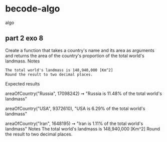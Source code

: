 # becode-algo
 algo

## part 2 exo 8

Create a function that takes a country's name and its area as arguments and returns the area of the country's proportion of the total world's landmass.
Notes

    The total world's landmass is 148,940,000 [Km^2]
    Round the result to two decimal places.

Expected results

areaOfCountry("Russia", 17098242) ➞ "Russia is 11.48% of the total world's landmass"

areaOfCountry("USA", 9372610), "USA is 6.29% of the total world's landmass"

areaOfCountry("Iran", 1648195) ➞ "Iran is 1.11% of the total world's landmass"
Notes
The total world's landmass is 148,940,000 [Km^2]
Round the result to two decimal places.









